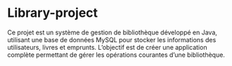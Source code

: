 # Library-project
Ce projet est un système de gestion de bibliothèque développé en Java, utilisant une base de données MySQL pour stocker les informations des utilisateurs, livres et emprunts. L’objectif est de créer une application complète permettant de gérer les opérations courantes d’une bibliothèque.
